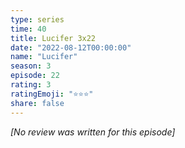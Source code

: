 ```yaml
---
type: series
time: 40
title: Lucifer 3x22
date: "2022-08-12T00:00:00"
name: "Lucifer"
season: 3
episode: 22
rating: 3
ratingEmoji: "⭐️⭐️⭐️"
share: false
---
```


*[No review was written for this episode]*